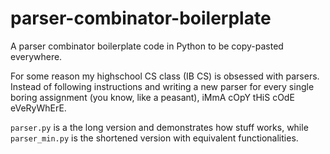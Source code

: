 # parser-combinator-boilerplate
A parser combinator boilerplate code in Python to be copy-pasted everywhere.

For some reason my highschool CS class (IB CS) is obsessed with parsers. Instead of following instructions and writing a new parser for every single boring assignment (you know, like a peasant), iMmA cOpY tHiS cOdE eVeRyWhErE.

`parser.py` is a the long version and demonstrates how stuff works, while `parser_min.py` is the shortened version with equivalent functionalities.
